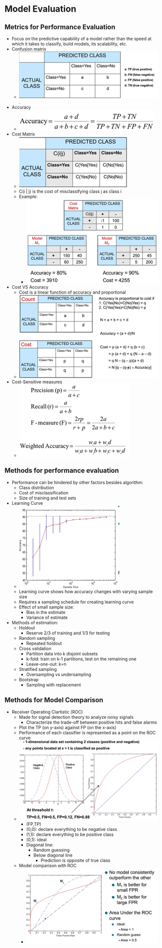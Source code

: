# Model Evaluation

## Metrics for Performance Evaluation

- Focus on the predictive capability of a model rather than the speed at which it takes to classify, build models, its scalability, etc.
- Confusion matrix
  - ![confusion matrix](img/3/confusionmatr.png).
- Accuracy
  - ![alt text](img/3/accuracyform.png)
- Cost Matrix
  - ![alt text](img/3/costmatrix.png)
  - C(i | j) is the cost of misclassifying class j as class i
  - Example:
    - ![alt text](img/3/costmatrixex.png)
- Cost VS Accuracy
  - Cost is a linear function of accuracy and proportional
  - ![alt text](img/3/costvacc.png)
- Cost-Sensitive measures
  - ![alt text](img/3/costsens.png)

## Methods for performance evaluation

- Performance can be hindered by other factors besides algorithm:
  - Class distribution
  - Cost of misclassification
  - Size of training and test sets
- Learning Curve
  - ![alt text](img/3/learningcurve.png)
  - Learning curve shows how accuracy changes with varying sample size
  - Requires a sampling schedule for creating learning curve
  - Effect of small sample size:
    - Bias in the estimate
    - Variance of estimate
- Methods of estimation:
  - Holdout
    - Reserve 2/3 of training and 1/3 for testing
  - Random sampling
    - Repeated holdout
  - Cross validation
    - Partition data into k disjoint subsets
    - k-fold: train on k-1 partitions, test on the remaining one
    - Leave-one-out: k=n
  - Stratified sampling
    - Oversampling vs undersampling
  - Bootstrap
    - Sampling with replacement

## Methods for Model Comparison

- Receiver Operating Clartistic (ROC)
  - Made for signal detection theory to analyze noisy signals
    - Characterize the trade-off between positive hits and false alarms
  - Plot the TP (on y-axis) against FP (on the x-axis)
  - Performance of each classifier is represented as a point on the ROC curve
  - ![example](img/3/ROCcurve.png)
    - (FP,TP)
    - (0,0): declare everything to be negative class
    - (1,1): declare everything to be positive class
    - (0,1): ideal
    - Diagonal line:
      - Random guessing
      - Below diagonal line
        - Prediction is opposite of true class
  - Model comparison with ROC
    - ![alt text](img/3/modelcomproc.png)
